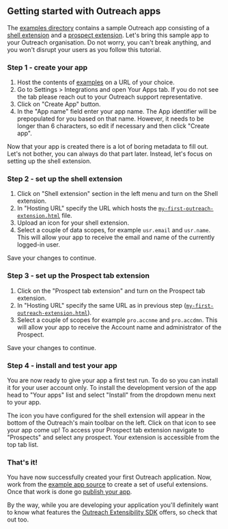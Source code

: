 ## Getting started with Outreach apps

The [examples directory](/examples/dist) contains a sample Outreach app consisting of a
[shell extension](extension-types.md#shell-extension) and a
[prospect extension](extension-types.md#prospect-tab-extension). Let's bring this sample app to your Outreach
organisation. Do not worry, you can't break anything, and you won't disrupt your users as you follow this tutorial.

### Step 1 - create your app

1. Host the contents of [examples](/examples/dist) on a URL of your choice.
2. Go to Settings > Integrations and open Your Apps tab. If you do not see the tab please reach out to your Outreach
   support representative.
3. Click on "Create App" button.
4. In the "App name" field enter your app name. The App identifier will be prepopulated for you based on that name.
   However, it needs to be longer than 6 characters, so edit if necessary and then click "Create app".

Now that your app is created there is a lot of boring metadata to fill out. Let's not bother, you can always do that
part later. Instead, let's focus on setting up the shell extension.

### Step 2 - set up the shell extension

1. Click on "Shell extension" section in the left menu and turn on the Shell extension.
2. In "Hosting URL" specify the URL which hosts the
   [`my-first-outreach-extension.html`](/examples/dist/my-first-outreach-extension.html) file.
3. Upload an icon for your shell extension.
4. Select a couple of data scopes, for example `usr.email` and `usr.name`. This will allow your app to receive the email
   and name of the currently logged-in user.

Save your changes to continue.

### Step 3 - set up the Prospect tab extension

1. Click on the "Prospect tab extension" and turn on the Prospect tab extension.
2. In "Hosting URL" specify the same URL as in previous step
   ([`my-first-outreach-extension.html`](/examples/dist/my-first-outreach-extension.html)).
3. Select a couple of scopes for example `pro.accnme` and `pro.accdmn`. This will allow your app to receive the Account
   name and administrator of the Prospect.

Save your changes to continue.

### Step 4 - install and test your app

You are now ready to give your app a first test run. To do so you can install it for your user account only. To install
the development version of the app head to "Your apps" list and select "Install" from the dropdown menu next to your
app.

The icon you have configured for the shell extension will appear in the bottom of the Outreach's main toolbar on the
left. Click on that icon to see your app come up! To access your Prospect tab extension navigate to "Prospects" and
select any prospect. Your extension is accessible from the top tab list.

### That's it!

You have now successfully created your first Outreach application. Now, work from the [example app source](/examples) to
create a set of useful extensions. Once that work is done go
[publish your app](developer-portal.md#creating-and-publishing-apps).

By the way, while you are developing your application you'll definitely want to know what features the
[Outreach Extensibility SDK](sdk.md) offers, so check that out too.
